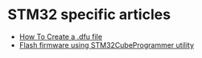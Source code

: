 # STM32 specific articles

- [How To Create a .dfu file](create-dfu-file.md)
- [Flash firmware using STM32CubeProgrammer utility](flash-cube-programmer.md)

